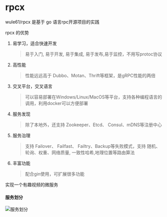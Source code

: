 # rpcx

wule61/rpcx 是基于 go 语言rpc开源项目的实践

rpcx 的优势

1. 易学习，适合快速开发

    > 易于入门, 易于开发, 易于集成, 易于发布,易于监控，不用写protoc协议

2. 高性能

    > 性能远远高于 Dubbo、Motan、Thrift等框架，是gRPC性能的两倍

3. 交叉平台，交叉语言

    > 可以容易部署在Windows/Linux/MacOS等平台，支持各种编程语言的调用，利用docker可以方便部署

4. 服务发现

    > 除了本地外，还支持 Zookeeper、Etcd、 Consul、mDNS等注册中心

5. 服务治理

    > 支持 Failover、 Failfast、 Failtry、Backup等失败模式，支持 随机、 轮询、权重、网络质量, 一致性哈希,地理位置等路由算法

6. 丰富功能

    > 配合gin使用，可扩展很多功能

实现一个有趣视频的微服务

#### 服务划分

![服务划分](https://raw.githubusercontent.com/wule61/rpcx/master/img/server.png)